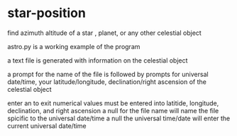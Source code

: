 # star-position
find azimuth altitude of a star , planet, or any other celestial object

astro.py is a working example of the program

a text file is generated with information on the celestial object

a prompt for the name of the file is followed by prompts for universal date/time, your latitude/longitude, declination/right ascension of the celestial object

enter an <e> to exit 
numerical values must be entered into latitide, longitude, declination, and right ascension
a null <enter> for the file name will name the file spicific to the universal date/time 
a null <enter> the universal time/date will enter the current universal date/time 
